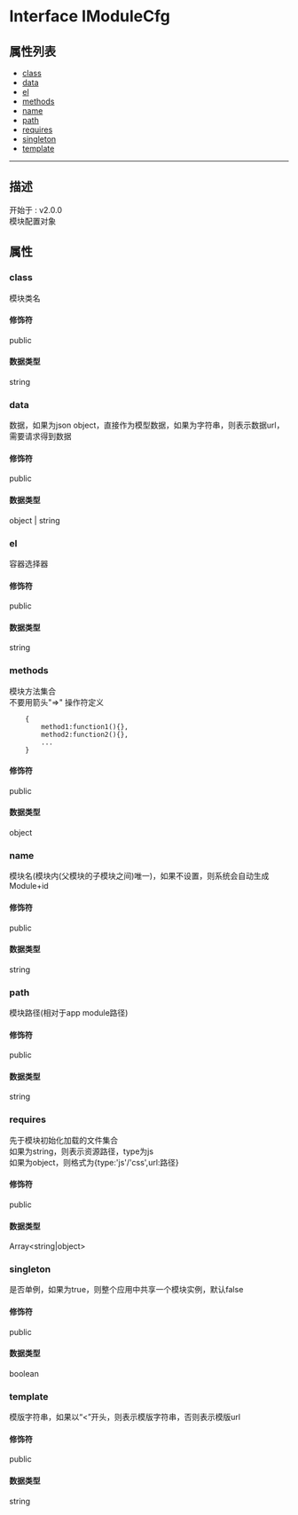 # Interface IModuleCfg
## 属性列表
+ [class](#PROP_class)
+ [data](#PROP_data)
+ [el](#PROP_el)
+ [methods](#PROP_methods)
+ [name](#PROP_name)
+ [path](#PROP_path)
+ [requires](#PROP_requires)
+ [singleton](#PROP_singleton)
+ [template](#PROP_template)
  
---
## 描述
<font class="since">开始于 : v2.0.0</font>  
模块配置对象  
## 属性
### <a id="PROP_class">class</a>
模块类名  
#### 修饰符
<font class="modifier">public</font>  
#### 数据类型
<font class='datatype'>string</font>  
### <a id="PROP_data">data</a>
数据，如果为json object，直接作为模型数据，如果为字符串，则表示数据url，需要请求得到数据  
#### 修饰符
<font class="modifier">public</font>  
#### 数据类型
<font class='datatype'>object | string</font>  
### <a id="PROP_el">el</a>
容器选择器  
#### 修饰符
<font class="modifier">public</font>  
#### 数据类型
<font class='datatype'>string</font>  
### <a id="PROP_methods">methods</a>
模块方法集合  
不要用箭头"=>" 操作符定义  
```  
 	{  
 		method1:function1(){},  
 		method2:function2(){},  
 		...  
 	}  
```  
#### 修饰符
<font class="modifier">public</font>  
#### 数据类型
<font class='datatype'>object</font>  
### <a id="PROP_name">name</a>
模块名(模块内(父模块的子模块之间)唯一)，如果不设置，则系统会自动生成Module+id  
#### 修饰符
<font class="modifier">public</font>  
#### 数据类型
<font class='datatype'>string</font>  
### <a id="PROP_path">path</a>
模块路径(相对于app module路径)  
#### 修饰符
<font class="modifier">public</font>  
#### 数据类型
<font class='datatype'>string</font>  
### <a id="PROP_requires">requires</a>
先于模块初始化加载的文件集合  
如果为string，则表示资源路径，type为js  
如果为object，则格式为{type:'js'/'css',url:路径}  
#### 修饰符
<font class="modifier">public</font>  
#### 数据类型
<font class='datatype'>Array&lt;string|object&gt;</font>  
### <a id="PROP_singleton">singleton</a>
是否单例，如果为true，则整个应用中共享一个模块实例，默认false  
#### 修饰符
<font class="modifier">public</font>  
#### 数据类型
<font class='datatype'>boolean</font>  
### <a id="PROP_template">template</a>
模版字符串，如果以“<”开头，则表示模版字符串，否则表示模版url  
#### 修饰符
<font class="modifier">public</font>  
#### 数据类型
<font class='datatype'>string</font>  
